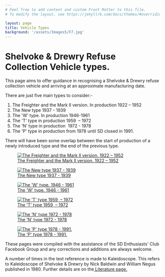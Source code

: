 ```yaml
---
# Feel free to add content and custom Front Matter to this file.
# To modify the layout, see https://jekyllrb.com/docs/themes/#overriding-theme-defaults

layout: page
title: Vehicle Types
background: '/assets/Images5/F7.jpg'
---
```


# Shelvoke &amp; Drewry Refuse Collection Vehicle types.

This page aims to offer guidance in recognising a Shelvoke &amp; Drewry refuse collection vehicle and arriving at an approximate manufacturing date.

There are just five main types to consider:-

1. The Freighter and the Mark II version. In production 1922 &#8211; 1952
2. The New type 1937 - 1939
3. The 'W' type. In production 1946-1961
4. The 'T' type in production 1959&nbsp; &#8211; 1972
5. The 'N' type in production&nbsp; 1972 - 1978
6. The 'P' type in production from 1978 until SD closed in 1991.

There will have been some overlap between the start of production of a newly introduced type and the end of the previous type.

<div class="container models" markdown="1">
<div class="d-flex flex-wrap">
<div class="col-sm-6" markdown="1">
<figure class="figure w-100 text-center">
  <a href="VF.html"><img class="figure-img img-fluid rounded" alt="The Freighter and the Mark II version. 1922 &#8211; 1952" src="{{ site.baseurl }}/assets/Images/Freighter%20Epsom.jpg"></a>
  <figcaption class="figure-caption text-center"><a href="VF.html">The Freighter and the Mark II version. 1922 &#8211; 1952</a></figcaption>
</figure>
</div>
<div class="col-sm-6">
<figure class="figure w-100 text-center">
  <a href="VE.html"><img class="figure-img img-fluid rounded" alt="The New type 1937 - 1939" src="{{ site.baseurl }}/assets/Images5/F9.jpg"></a>
  <figcaption class="figure-caption text-center"><a href="VE.html">The New type 1937 - 1939</a></figcaption>
</figure>
</div>
<div class="col-sm-6">
<figure class="figure w-100 text-center">
  <a href="VW.html"><img class="figure-img img-fluid rounded" alt="The 'W' type. 1946 - 1961" src="{{ site.baseurl }}/assets/Images/W%20type%20preserved.jpg"></a>
  <figcaption class="figure-caption text-center"><a href="VW.html">The 'W' type. 1946 - 1961</a></figcaption>
</figure>
</div>
<div class="col-sm-6">
<figure class="figure w-100 text-center">
  <a href="VT.html"><img class="figure-img img-fluid rounded" alt="The 'T' type 1959&nbsp; &#8211; 1972" src="{{ site.baseurl }}/assets/Images/TN%20Bradford.jpg"></a>
  <figcaption class="figure-caption text-center"><a href="VT.html">The 'T' type 1959&nbsp; &#8211; 1972</a></figcaption>
</figure>
</div>
<div class="col-sm-6">
<figure class="figure w-100 text-center">
  <a href="VN.html"><img class="figure-img img-fluid rounded" alt="The 'N' type 1972 - 1978" src="{{ site.baseurl }}/assets/Images2/ExMalta.JPG"></a>
  <figcaption class="figure-caption text-center"><a href="VN.html">The 'N' type 1972 - 1978</a></figcaption>
</figure>
</div>
<div class="col-sm-6">
<figure class="figure w-100 text-center">
  <a href="VP.html"><img class="figure-img img-fluid rounded" alt="The 'P' type 1978 - 1991." src="{{ site.baseurl }}/assets/Images2/P%20series%20preserved.jpg"></a>
  <figcaption class="figure-caption text-center"><a href="VP.html">The 'P' type 1978 - 1991.</a></figcaption>
</figure>
</div>
</div>
</div>




These pages were compiled with the assistance of the SD Enthusiasts' Club Facebook Group and any corrections and additions are always welcome.

A number of times in the text reference is made to Kaleidoscope. This refers to Kaleidoscope of Shelvoke &amp; Drewry by Nick Baldwin and William Negus published in 1980. Further details are on the<a href="{{ site.baseurl}}/Literature.html"> Literature page.</a>


